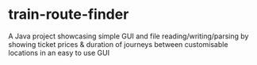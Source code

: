 # train-route-finder
A Java project showcasing simple GUI and file reading/writing/parsing by showing ticket prices &amp; duration of journeys between customisable locations in an easy to use GUI
